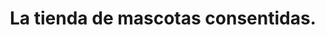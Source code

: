 ---
title: "La tienda de mascotas consentidas."
url: /bogota/la-tienda-de-mascotas-consentidas/
shop: mascotas
---